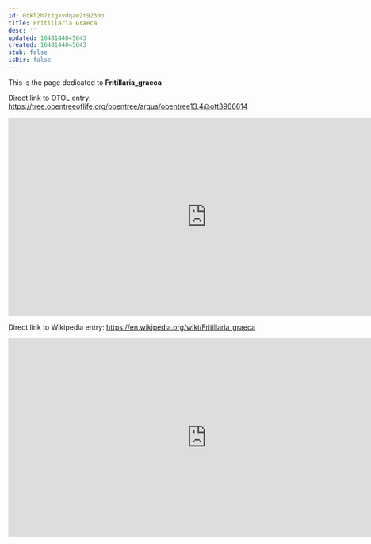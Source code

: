 ```yaml
---
id: 0tkl2h7t1gkvdqaw2t9230o
title: Fritillaria Graeca
desc: ''
updated: 1648144045643
created: 1648144045643
stub: false
isDir: false
---
```

This is the page dedicated to **Fritillaria_graeca**


Direct link to OTOL entry: https://tree.opentreeoflife.org/opentree/argus/opentree13.4@ott3966614



<html>
    <body>
    <iframe src="https://tree.opentreeoflife.org/opentree/argus/opentree13.4@ott3966614"
    width="800" height="400" frameborder="0" allowfullscreen> </iframe>
    </body>
</html>
    


Direct link to Wikipedia entry: https://en.wikipedia.org/wiki/Fritillaria_graeca



<html>
    <body>
    <iframe src="https://en.wikipedia.org/wiki/Fritillaria_graeca"
    width="800" height="400" frameborder="0" allowfullscreen> </iframe>
    </body>
</html>
    
